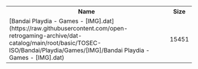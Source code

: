 <table>
<tr><th>Name</th><th>Size</th></tr>
<tr><td>
[Bandai Playdia - Games - [IMG].dat](https://raw.githubusercontent.com/open-retrogaming-archive/dat-catalog/main/root/basic/TOSEC-ISO/Bandai/Playdia/Games/[IMG]/Bandai Playdia - Games - [IMG].dat)
</td><td>15451</td></tr>
</table>
